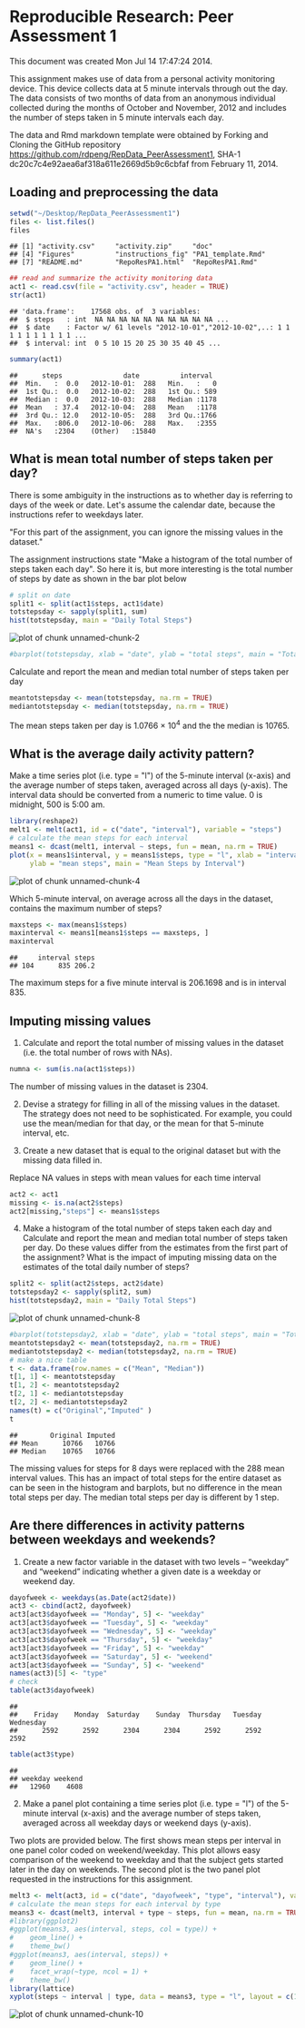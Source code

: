 # Reproducible Research: Peer Assessment 1



This document was created Mon Jul 14 17:47:24 2014.

This assignment makes use of data from a personal activity monitoring device. This device collects data at 5 minute intervals through out the day. The data consists of two months of data from an anonymous individual collected during the months of October and November, 2012 and includes the number of steps taken in 5 minute intervals each day.

The data and Rmd markdown template were obtained by Forking and Cloning the GitHub repository https://github.com/rdpeng/RepData_PeerAssessment1, SHA-1 dc20c7c4e92aea6af318a611e2669d5b9c6cbfaf from February 11, 2014.

## Loading and preprocessing the data

```r
setwd("~/Desktop/RepData_PeerAssessment1")
files <- list.files()
files
```

```
## [1] "activity.csv"     "activity.zip"     "doc"             
## [4] "Figures"          "instructions_fig" "PA1_template.Rmd"
## [7] "README.md"        "RepoResPA1.html"  "RepoResPA1.Rmd"
```

```r
## read and summarize the activity monitoring data
act1 <- read.csv(file = "activity.csv", header = TRUE)
str(act1)
```

```
## 'data.frame':	17568 obs. of  3 variables:
##  $ steps   : int  NA NA NA NA NA NA NA NA NA NA ...
##  $ date    : Factor w/ 61 levels "2012-10-01","2012-10-02",..: 1 1 1 1 1 1 1 1 1 1 ...
##  $ interval: int  0 5 10 15 20 25 30 35 40 45 ...
```

```r
summary(act1)
```

```
##      steps               date          interval   
##  Min.   :  0.0   2012-10-01:  288   Min.   :   0  
##  1st Qu.:  0.0   2012-10-02:  288   1st Qu.: 589  
##  Median :  0.0   2012-10-03:  288   Median :1178  
##  Mean   : 37.4   2012-10-04:  288   Mean   :1178  
##  3rd Qu.: 12.0   2012-10-05:  288   3rd Qu.:1766  
##  Max.   :806.0   2012-10-06:  288   Max.   :2355  
##  NA's   :2304    (Other)   :15840
```

## What is mean total number of steps taken per day?
There is some ambiguity in the instructions as to whether day is referring to days of the week or date.  Let's assume the calendar date, because the instructions refer to weekdays later.

"For this part of the assignment, you can ignore the missing values in the dataset."

The assignment instructions state "Make a histogram of the total number of steps taken each day".  So here it is, but more interesting is the total number of steps by date as shown in the bar plot below



```r
# split on date
split1 <- split(act1$steps, act1$date)
totstepsday <- sapply(split1, sum)
hist(totstepsday, main = "Daily Total Steps")
```

![plot of chunk unnamed-chunk-2](Figures/unnamed-chunk-2.png) 

```r
#barplot(totstepsday, xlab = "date", ylab = "total steps", main = "Total Steps by Date")
```

Calculate and report the mean and median total number of steps taken per day


```r
meantotstepsday <- mean(totstepsday, na.rm = TRUE)
mediantotstepsday <- median(totstepsday, na.rm = TRUE)
```

The mean steps taken per day is 1.0766 &times; 10<sup>4</sup> and the the median is 10765.

## What is the average daily activity pattern?

Make a time series plot (i.e. type = "l") of the 5-minute interval (x-axis) and the average number of steps taken, averaged across all days (y-axis).  The interval data should be converted from a numeric to time value.  0 is midnight, 500 is 5:00 am.


```r
library(reshape2)
melt1 <- melt(act1, id = c("date", "interval"), variable = "steps")
# calculate the mean steps for each interval
means1 <- dcast(melt1, interval ~ steps, fun = mean, na.rm = TRUE)
plot(x = means1$interval, y = means1$steps, type = "l", xlab = "interval", 
     ylab = "mean steps", main = "Mean Steps by Interval")
```

![plot of chunk unnamed-chunk-4](Figures/unnamed-chunk-4.png) 


Which 5-minute interval, on average across all the days in the dataset, contains the maximum number of steps?


```r
maxsteps <- max(means1$steps)
maxinterval <- means1[means1$steps == maxsteps, ]
maxinterval
```

```
##     interval steps
## 104      835 206.2
```

The maximum steps for a five minute interval is 206.1698 and is in interval 835.


## Imputing missing values

1. Calculate and report the total number of missing values in the dataset (i.e. the total number of rows with NAs).


```r
numna <- sum(is.na(act1$steps))
```

The number of missing values in the dataset is 2304.

2. Devise a strategy for filling in all of the missing values in the dataset. The strategy does not need to be sophisticated. For example, you could use the mean/median for that day, or the mean for that 5-minute interval, etc.

3.  Create a new dataset that is equal to the original dataset but with the missing data filled in.

Replace NA values in steps with mean values for each time interval

```r
act2 <- act1
missing <- is.na(act2$steps)
act2[missing,"steps"] <- means1$steps
```

4. Make a histogram of the total number of steps taken each day and Calculate and report the mean and median total number of steps taken per day. Do these values differ from the estimates from the first part of the assignment? What is the impact of imputing missing data on the estimates of the total daily number of steps?


```r
split2 <- split(act2$steps, act2$date)
totstepsday2 <- sapply(split2, sum)
hist(totstepsday2, main = "Daily Total Steps")
```

![plot of chunk unnamed-chunk-8](Figures/unnamed-chunk-8.png) 

```r
#barplot(totstepsday2, xlab = "date", ylab = "total steps", main = "Total Steps by Date")
meantotstepsday2 <- mean(totstepsday2, na.rm = TRUE)
mediantotstepsday2 <- median(totstepsday2, na.rm = TRUE)
# make a nice table
t <- data.frame(row.names = c("Mean", "Median"))
t[1, 1] <- meantotstepsday
t[1, 2] <- meantotstepsday2
t[2, 1] <- mediantotstepsday
t[2, 2] <- mediantotstepsday2
names(t) = c("Original","Imputed" )
t
```

```
##        Original Imputed
## Mean      10766   10766
## Median    10765   10766
```

The missing values for steps for 8 days were replaced with the 288 mean interval values.  This has an impact of total steps for the entire dataset as can be seen in the histogram and barplots, but no difference in the mean total steps per day.  The median total steps per day is different by 1 step.

## Are there differences in activity patterns between weekdays and weekends?

1. Create a new factor variable in the dataset with two levels – “weekday” and “weekend” indicating whether a given date is a weekday or weekend day.


```r
dayofweek <- weekdays(as.Date(act2$date))
act3 <- cbind(act2, dayofweek)
act3[act3$dayofweek == "Monday", 5] <- "weekday"
act3[act3$dayofweek == "Tuesday", 5] <- "weekday"
act3[act3$dayofweek == "Wednesday", 5] <- "weekday"
act3[act3$dayofweek == "Thursday", 5] <- "weekday"
act3[act3$dayofweek == "Friday", 5] <- "weekday"
act3[act3$dayofweek == "Saturday", 5] <- "weekend"
act3[act3$dayofweek == "Sunday", 5] <- "weekend"
names(act3)[5] <- "type"
# check
table(act3$dayofweek)
```

```
## 
##    Friday    Monday  Saturday    Sunday  Thursday   Tuesday Wednesday 
##      2592      2592      2304      2304      2592      2592      2592
```

```r
table(act3$type)
```

```
## 
## weekday weekend 
##   12960    4608
```


2. Make a panel plot containing a time series plot (i.e. type = "l") of the 5-minute interval (x-axis) and the average number of steps taken, averaged across all weekday days or weekend days (y-axis). 

Two plots are provided below.  The first shows mean steps per interval in one panel color coded on weekend/weekday.  This plot allows easy comparison of the weekend to weekday and that the subject gets started later in the day on weekends.  The second plot is the two panel plot requested in the instructions for this assignment.



```r
melt3 <- melt(act3, id = c("date", "dayofweek", "type", "interval"), variable = "steps")
# calculate the mean steps for each interval by type
means3 <- dcast(melt3, interval + type ~ steps, fun = mean, na.rm = TRUE)
#library(ggplot2)
#ggplot(means3, aes(interval, steps, col = type)) + 
#    geom_line() +
#    theme_bw()
#ggplot(means3, aes(interval, steps)) +
#    geom_line() +
#    facet_wrap(~type, ncol = 1) +
#    theme_bw()
library(lattice)
xyplot(steps ~ interval | type, data = means3, type = "l", layout = c(1,2))
```

![plot of chunk unnamed-chunk-10](Figures/unnamed-chunk-10.png) 

